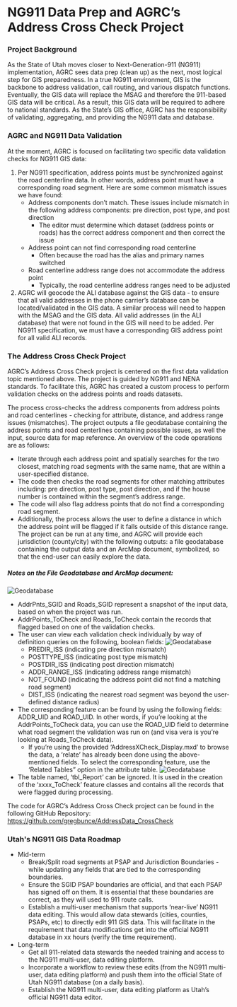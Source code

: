 # NG911 Data Prep and AGRC’s Address Cross Check Project

### Project Background
As the State of Utah moves closer to Next-Generation-911 (NG911) implementation, AGRC sees data prep (clean up) as the next, most logical step for GIS preparedness.  In a true NG911 environment, GIS is the backbone to address validation, call routing, and various dispatch functions.  Eventually, the GIS data will replace the MSAG and therefore the 911-based GIS data will be critical.  As a result, this GIS data will be required to adhere to national standards.   As the State’s GIS office, AGRC has the responsibility of validating, aggregating, and providing the NG911 data and database.

### AGRC and NG911 Data Validation
At the moment, AGRC is focused on facilitating two specific data validation checks for NG911 GIS data: 

1. Per NG911 specification, address points must be synchronized against the road centerline data.  In other words, address point must have a corresponding road segment.  Here are some common mismatch issues we have found:
	* Address components don’t match.  These issues include mismatch in the following address components: pre direction, post type, and post direction
		* The editor must determine which dataset (address points or roads) has the correct address component and then correct the issue
	* Address point can not find corresponding road centerline
		* Often because the road has the alias and primary names switched
	* Road centerline address range does not accommodate the address point 
		* Typically, the road centerline address ranges need to be adjusted  
2. AGRC will geocode the ALI database against the GIS data - to ensure that all valid addresses in the phone carrier’s database can be located/validated in the GIS data.  A similar process will need to happen with the MSAG and the GIS data.  All valid addresses (in the ALI database) that were not found in the GIS will need to be added.  Per NG911 specification, we must have a corresponding GIS address point for all valid ALI records. 
 	
### The Address Cross Check Project
AGRC’s Address Cross Check project is centered on the first data validation topic mentioned above.  The project is guided by NG911 and NENA standards.  To facilitate this, AGRC has created a custom process to perform validation checks on the address points and roads datasets.  

The process cross-checks the address components from address points and road centerlines - checking for attribute, distance, and address range issues (mismatches). The project outputs a file geodatabase containing the address points and road centerlines containing possible issues, as well the input, source data for map reference.  An overview of the code operations are as follows:

* Iterate through each address point and spatially searches for the two closest, matching road segments with the same name, that are within a user-specified distance.
* The code then checks the road segments for other matching attributes including: pre direction, post type, post direction, and if the house number is contained within the segment’s address range.  
* The code will also flag address points that do not find a corresponding road segment.
* Additionally, the process allows the user to define a distance in which the address point will be flagged if it falls outside of this distance range.
The project can be run at any time, and AGRC will provide each jurisdiction (county/city) with the following outputs: a file geodatabase containing the output data and an ArcMap document, symbolized, so that the end-user can easily explore the data.   

##### Notes on the File Geodatabase and ArcMap document:

![Geodatabase](/images/fgdb.png)

* AddrPnts_SGID and Roads_SGID represent a snapshot of the input data, based on when the project was run.
* AddrPoints_ToCheck and Roads_ToCheck contain the records that flagged based on one of the validation checks.  
* The user can view each validation check individually by way of definition queries on the following, boolean fields: 
![Geodatabase](/images/fields.png)
	* PREDIR_ISS (indicating pre direction mismatch)
	* POSTTYPE_ISS (indicating post type mismatch)
	* POSTDIR_ISS (indicating post direction mismatch)
	* ADDR_RANGE_ISS (indicating address range mismatch)
	* NOT_FOUND (indicating the address point did not find a matching road segment)
	* DIST_ISS (indicating the nearest road segment was beyond the user-defined distance radius)
* The corresponding feature can be found by using the following fields: ADDR_UID and ROAD_UID.  In other words, if you’re looking at the AddrPoints_ToCheck data, you can use the ROAD_UID field to determine what road segment the validation was run on (and visa vera is you’re looking at Roads_ToCheck data).
	* If you’re using the provided ‘AddressXCheck_Display.mxd’ to browse the data, a ‘relate’ has already been done using the above-mentioned fields.  To select the corresponding feature, use the ‘Related Tables” option in the attribute table.
![Geodatabase](/images/relate.png)
* The table named, ‘tbl_Report’ can be ignored.  It is used in the creation of the ‘xxxx_ToCheck’ feature classes and contains all the records that were flagged during processing.

The code for AGRC’s Address Cross Check project can be found in the following GitHub Repository: https://github.com/gregbunce/AddressData_CrossCheck

### Utah's NG911 GIS Data Roadmap
* Mid-term
	* Break/Split road segments at PSAP and Jurisdiction Boundaries - while updating any fields that are tied to the corresponding boundaries. 
	* Ensure the SGID PSAP boundaries are official, and that each PSAP has signed off on them.  It is essential that these boundaries are correct, as they will used to 911 route calls. 
	* Establish a multi-user mechanism that supports ‘near-live’ NG911 data editing.  This would allow data stewards (cities, counties, PSAPs, etc) to directly edit 911 GIS data.  This will facilitate in the requirement that data modifications get into the official NG911 database in xx hours (verify the time requirement).
* Long-term
	* Get all 911-related data stewards the needed training and access to the NG911 multi-user, data editing platform.
	* Incorporate a workflow to review these edits (from the NG911 multi-user, data editing platform) and push them into the official State of Utah NG911 database (on a daily basis).
	* Establish the NG911 multi-user, data editing platform as Utah’s official NG911 data editor.
